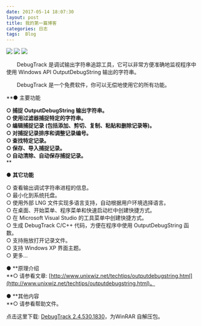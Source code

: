 ```yaml
---
date: 2017-05-14 18:07:30
layout: post
title: 我的第一篇博客
categories: 日志
tags:  Blog
---
```


![](http://ooyw340iz.bkt.clouddn.com/chengdu1705/tsm.JPG?imageMogr2/auto-orient/thumbnail/200000@/format/png/blur/1x0/quality/75|imageslim)
![](http://ooyw340iz.bkt.clouddn.com/17-5-14/13451316-file_1494758522398_c710.jpg)
![](http://ooyw340iz.bkt.clouddn.com/chengdu1705/tsm.JPG?imageMogr2/auto-orient/thumbnail/200000@/format/png/blur/1x0/quality/75%7Cimageslim)


　　DebugTrack 是调试输出字符串追踪工具，它可以非常方便准确地监视程序中使用 Windows API OutputDebugString 输出的字符串。




　　DebugTrack 是一个免费软件，你可以无偿地使用它的所有功能。






**● 主要功能  

**○ 捕捉 OutputDebugString 输出字符串。**  
**○ 使用过滤器捕捉特定的字符串。**  
**○ 编辑捕捉记录 (包括添加、剪切、复制、粘贴和删除记录等)。**  
**○ 对捕捉记录排序和调整记录编号。**  
**○ 查找特定记录。**  
**○ 保存、导入捕捉记录。**  
**○ 自动清除、自动保存捕捉记录。**  
**  

● **其它功能**  

○ 查看输出调试字符串进程的信息。  
○ 最小化到系统托盘。  
○ 使用外部 LNG 文件实现多语言支持，自动根据用户环境选择语言。  
○ 在桌面、开始菜单、程序菜单和快速启动栏中创建快捷方式。  
○ 在 Microsoft Visual Studio 的工具菜单中创建快捷方式。  
○ 生成 DebugTrack C/C++ 代码，方便在程序中使用 OutputDebugString 函数。  
○ 支持拖放打开记录文件。  
○ 支持 Windows XP 界面主题。  
○ 更多...  


● **原理介绍  
**○ 请参看文章: [http://www.unixwiz.net/techtips/outputdebugstring.html](http://www.unixwiz.net/techtips/outputdebugstring.html)。  


● **其他内容  
**○ 请参看帮助文件。




点击这里下载: [DebugTrack 2.4.530.1830](/assets/1096801352.rar)，为WinRAR 自解压包。
